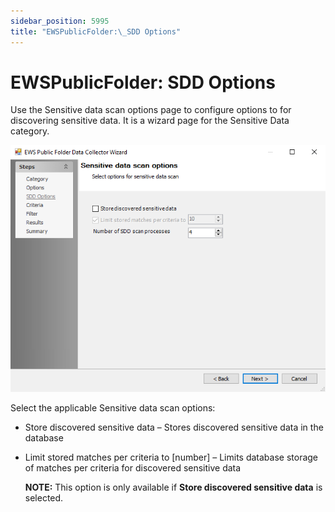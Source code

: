 ```yaml
---
sidebar_position: 5995
title: "EWSPublicFolder:\_SDD Options"
---
```


# EWSPublicFolder: SDD Options

Use the Sensitive data scan options page to configure options to for discovering sensitive data. It is a wizard page for the Sensitive Data category.

![EWS Public Folder Data Collector Wizard SDD Options page](../../../../../../../static/images/AccessAnalyzer_12.0/Content/Resources/Images/EnterpriseAuditor/Admin/DataCollector/EWSPublicFolder/SDDOptions.png "EWS Public Folder Data Collector Wizard SDD Options page")

Select the applicable Sensitive data scan options:

* Store discovered sensitive data – Stores discovered sensitive data in the database
* Limit stored matches per criteria to [number] – Limits database storage of matches per criteria for discovered sensitive data

  **NOTE:** This option is only available if **Store discovered sensitive data** is selected.